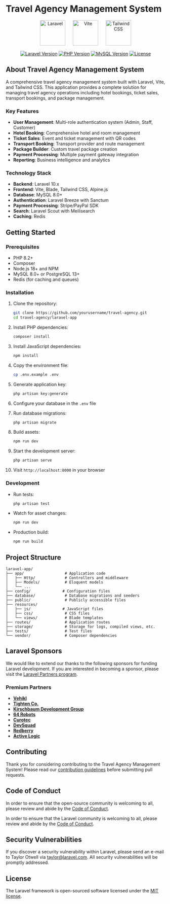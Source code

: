 # Travel Agency Management System

<p align="center">
  <img src="https://laravel.com/img/logomark.min.svg" alt="Laravel" height="80">
  <img src="https://vitejs.dev/logo.svg" alt="Vite" height="80" style="margin: 0 20px;">
  <img src="https://tailwindcss.com/favicons/favicon.svg" alt="Tailwind CSS" height="80">
</p>

<p align="center">
  <a href="#"><img src="https://img.shields.io/badge/Laravel-12.x-red" alt="Laravel Version"></a>
  <a href="#"><img src="https://img.shields.io/badge/PHP-8.2+-777BB4" alt="PHP Version"></a>
  <a href="#"><img src="https://img.shields.io/badge/MySQL-8.0+-4479A1" alt="MySQL Version"></a>
  <a href="#"><img src="https://img.shields.io/badge/License-MIT-blue.svg" alt="License"></a>
</p>

## About Travel Agency Management System

A comprehensive travel agency management system built with Laravel, Vite, and Tailwind CSS. This application provides a complete solution for managing travel agency operations including hotel bookings, ticket sales, transport bookings, and package management.

### Key Features

- **User Management**: Multi-role authentication system (Admin, Staff, Customer)
- **Hotel Booking**: Comprehensive hotel and room management
- **Ticket Sales**: Event and ticket management with QR codes
- **Transport Booking**: Transport provider and route management
- **Package Builder**: Custom travel package creation
- **Payment Processing**: Multiple payment gateway integration
- **Reporting**: Business intelligence and analytics

### Technology Stack

- **Backend**: Laravel 10.x
- **Frontend**: Vite, Blade, Tailwind CSS, Alpine.js
- **Database**: MySQL 8.0+
- **Authentication**: Laravel Breeze with Sanctum
- **Payment Processing**: Stripe/PayPal SDK
- **Search**: Laravel Scout with Meilisearch
- **Caching**: Redis

## Getting Started

### Prerequisites

- PHP 8.2+
- Composer
- Node.js 18+ and NPM
- MySQL 8.0+ or PostgreSQL 13+
- Redis (for caching and queues)

### Installation

1. Clone the repository:
   ```bash
   git clone https://github.com/yourusername/travel-agency.git
   cd travel-agency/laravel-app
   ```

2. Install PHP dependencies:
   ```bash
   composer install
   ```

3. Install JavaScript dependencies:
   ```bash
   npm install
   ```

4. Copy the environment file:
   ```bash
   cp .env.example .env
   ```

5. Generate application key:
   ```bash
   php artisan key:generate
   ```

6. Configure your database in the `.env` file

7. Run database migrations:
   ```bash
   php artisan migrate
   ```

8. Build assets:
   ```bash
   npm run dev
   ```

9. Start the development server:
   ```bash
   php artisan serve
   ```

10. Visit `http://localhost:8000` in your browser

### Development

- Run tests:
  ```bash
  php artisan test
  ```

- Watch for asset changes:
  ```bash
  npm run dev
  ```

- Production build:
  ```bash
  npm run build
  ```

## Project Structure

```
laravel-app/
├── app/                  # Application code
│   ├── Http/             # Controllers and middleware
│   ├── Models/           # Eloquent models
│   └── ...
├── config/              # Configuration files
├── database/             # Database migrations and seeders
├── public/               # Publicly accessible files
├── resources/
│   ├── js/              # JavaScript files
│   ├── css/              # CSS files
│   └── views/            # Blade templates
├── routes/               # Application routes
├── storage/              # Storage for logs, compiled views, etc.
├── tests/                # Test files
└── vendor/               # Composer dependencies
```

## Laravel Sponsors

We would like to extend our thanks to the following sponsors for funding Laravel development. If you are interested in becoming a sponsor, please visit the [Laravel Partners program](https://partners.laravel.com).

### Premium Partners

- **[Vehikl](https://vehikl.com)**
- **[Tighten Co.](https://tighten.co)**
- **[Kirschbaum Development Group](https://kirschbaumdevelopment.com)**
- **[64 Robots](https://64robots.com)**
- **[Curotec](https://www.curotec.com/services/technologies/laravel)**
- **[DevSquad](https://devsquad.com/hire-laravel-developers)**
- **[Redberry](https://redberry.international/laravel-development)**
- **[Active Logic](https://activelogic.com)**

## Contributing

Thank you for considering contributing to the Travel Agency Management System! Please read our [contribution guidelines](CONTRIBUTING.md) before submitting pull requests.

## Code of Conduct

In order to ensure that the open-source community is welcoming to all, please review and abide by the [Code of Conduct](CODE_OF_CONDUCT.md).

In order to ensure that the Laravel community is welcoming to all, please review and abide by the [Code of Conduct](https://laravel.com/docs/contributions#code-of-conduct).

## Security Vulnerabilities

If you discover a security vulnerability within Laravel, please send an e-mail to Taylor Otwell via [taylor@laravel.com](mailto:taylor@laravel.com). All security vulnerabilities will be promptly addressed.

## License

The Laravel framework is open-sourced software licensed under the [MIT license](https://opensource.org/licenses/MIT).
